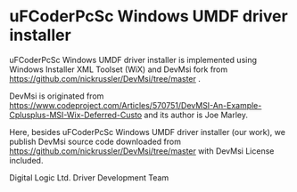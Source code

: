 # uFCoderPcSc Windows UMDF driver installer

uFCoderPcSc Windows UMDF driver installer is implemented using Windows Installer XML Toolset (WiX) and DevMsi fork from https://github.com/nickrussler/DevMsi/tree/master .

DevMsi is originated from https://www.codeproject.com/Articles/570751/DevMSI-An-Example-Cplusplus-MSI-Wix-Deferred-Custo and its author is Joe Marley.

Here, besides uFCoderPcSc Windows UMDF driver installer (our work), we publish DevMsi source code downloaded from https://github.com/nickrussler/DevMsi/tree/master with DevMsi License included.

Digital Logic Ltd.
Driver Development Team
